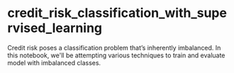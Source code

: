 # credit_risk_classification_with_supervised_learning
Credit risk poses a classification problem that’s inherently imbalanced. In this notebook, we'll be attempting various techniques to train and evaluate model with imbalanced classes.
